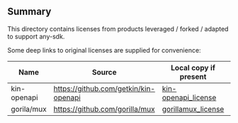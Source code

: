 
## Summary

This directory contains licenses from products leveraged / forked / adapted to support any-sdk.

Some deep links to original licenses are supplied for convenience:


| Name  | Source | Local copy if present | Original License |
| ----- | ----- | ------ | ------ |
| kin-openapi | https://github.com/getkin/kin-openapi | [kin-openapi_license](/licenses/kin-openapi_license) | https://github.com/getkin/kin-openapi/blob/c95dd68aef43fa9ac8c1f52f169b387d7681626a/LICENSE |
| gorila/mux | https://github.com/gorilla/mux | [gorillamux_license](/licenses/gorillamux_license) | https://github.com/gorilla/mux/blob/master/LICENSE |

